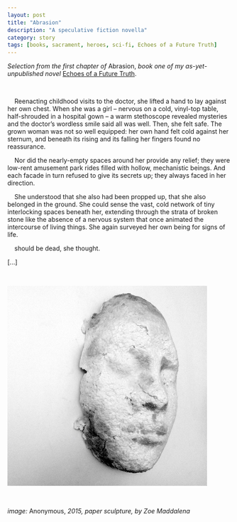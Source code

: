 ```yaml
---
layout: post
title: "Abrasion"
description: "A speculative fiction novella"
category: story
tags: [books, sacrament, heroes, sci-fi, Echoes of a Future Truth]
---
```


*Selection from the first chapter of* Abrasion, *book one of my as-yet-unpublished novel* [Echoes of a Future Truth](https://www.imby.net/20220116/Echoes-of-a-Future-Truth). 

<p>&nbsp;</p>

 &nbsp; &nbsp; Reenacting childhood visits to the doctor, she lifted a hand to lay against her own chest. When she was a girl – nervous on a cold, vinyl-top table, half-shrouded in a hospital gown – a warm stethoscope revealed mysteries and the doctor’s wordless smile said all was well. Then, she felt safe. The grown woman was not so well equipped: her own hand felt cold against her sternum, and beneath its rising and its falling her fingers found no reassurance.  
 
 &nbsp; &nbsp; Nor did the nearly-empty spaces around her provide any relief; they were low-rent amusement park rides filled with hollow, mechanistic beings. And each facade in turn refused to give its secrets up; they always faced in her direction.  

 &nbsp; &nbsp; She understood that she also had been propped up, that she also belonged in the ground. She could sense the vast, cold network of tiny interlocking spaces beneath her, extending through the strata of broken stone like the absence of a nervous system that once animated the intercourse of living things. She again surveyed her own being for signs of life.
 
 &nbsp; &nbsp; should be dead, she thought.

[...]

<p>&nbsp;</p>

![](/assets/anonymous-abrasion.jpg) 
<p>&nbsp;</p>

*image:* Anonymous, *2015, paper sculpture, by Zoe Maddalena*
